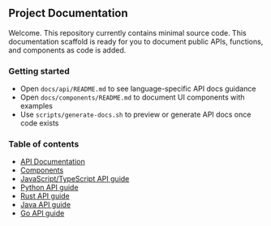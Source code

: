 ## Project Documentation

Welcome. This repository currently contains minimal source code. This documentation scaffold is ready for you to document public APIs, functions, and components as code is added.

### Getting started
- Open `docs/api/README.md` to see language-specific API docs guidance
- Open `docs/components/README.md` to document UI components with examples
- Use `scripts/generate-docs.sh` to preview or generate API docs once code exists

### Table of contents
- [API Documentation](./api/README.md)
- [Components](./components/README.md)
- [JavaScript/TypeScript API guide](./api/javascript-typescript.md)
- [Python API guide](./api/python.md)
- [Rust API guide](./api/rust.md)
- [Java API guide](./api/java.md)
- [Go API guide](./api/go.md)